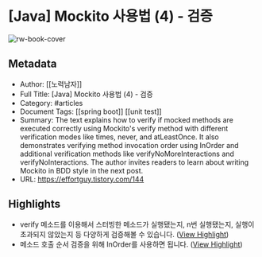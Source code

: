 # [Java] Mockito 사용법 (4) - 검증

![rw-book-cover](https://img1.daumcdn.net/thumb/R800x0/?scode=mtistory2&fname=https%3A%2F%2Fblog.kakaocdn.net%2Fdn%2Fb8hgRi%2FbtqU93WVN2M%2FI1FD4aNKggUHQWzZ3rLSK0%2Fimg.png)

## Metadata
- Author: [[노력남자]]
- Full Title: [Java] Mockito 사용법 (4) - 검증
- Category: #articles
- Document Tags: [[spring boot]] [[unit test]] 
- Summary: The text explains how to verify if mocked methods are executed correctly using Mockito's verify method with different verification modes like times, never, and atLeastOnce. It also demonstrates verifying method invocation order using InOrder and additional verification methods like verifyNoMoreInteractions and verifyNoInteractions. The author invites readers to learn about writing Mockito in BDD style in the next post.
- URL: https://effortguy.tistory.com/144

## Highlights
- verify 메소드를 이용해서 스터빙한 메소드가 실행됐는지, n번 실행됐는지, 실행이 초과되지 않았는지 등 다양하게 검증해볼 수 있습니다. ([View Highlight](https://read.readwise.io/read/01hx8jdfke0h4ctkf5vn9mdpa5))
- 메소드 호출 순서 검증을 위해 InOrder를 사용하면 됩니다. ([View Highlight](https://read.readwise.io/read/01hx8jerjxk3nf8srjpac9k2md))
